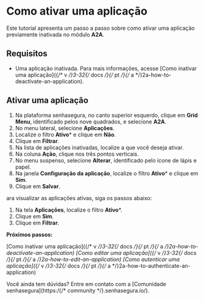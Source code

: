 # Como ativar uma aplicação

Este tutorial apresenta um passo a passo sobre como ativar uma aplicação previamente inativada no módulo **A2A**.

## Requisitos

* Uma aplicação inativada. Para mais informações, acesse [Como inativar uma aplicação]({/* v */}3-32{/* docs */}{/* pt */}{/* a */}2a-how-to-deactivate-an-application).

## Ativar uma aplicação

1. Na plataforma senhasegura, no canto superior esquerdo, clique em **Grid Menu**, identificado pelos nove quadrados, e selecione **A2A**.
2. No menu lateral, selecione **Aplicações**.
3. Localize o filtro **Ativo*** e clique em **Não**.
4. Clique em **Filtrar**.
5. Na lista de aplicações inativadas, localize a que você deseja ativar.
6. Na coluna **Ação**, clique nos três pontos verticais.
8. No menu suspenso, selecione **Alterar**, identificado pelo ícone de lápis e papel.
9. Na janela **Configuração da aplicação**, localize o filtro **Ativo*** e clique em **Sim**.
10. Clique em **Salvar**.

ara visualizar as aplicações ativas, siga os passos abaixo:


1. Na tela **Aplicações**, localize o filtro **Ativo***.
2. Clique em **Sim**.
3. Clique em **Filtrar**.

**Próximos passos:**

[Como inativar uma aplicação]({/* v */}3-32{/* docs */}{/* pt */}{/* a */}2a-how-to-deactivate-an-application)
[Como editar uma aplicação]({/* v */}3-32{/* docs */}{/* pt */}{/* a */}2a-how-to-edit-an-application)
[Como autenticar uma aplicação]({/* v */}3-32{/* docs */}{/* pt */}{/* a */}2a-how-to-authenticate-an-application)

Você ainda tem dúvidas? Entre em contato com a [Comunidade senhasegura](https:/{/* community */}.senhasegura.io/).



